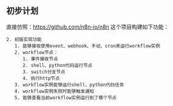 ## 初步计划

直接仿照：https://github.com/n8n-io/n8n 这个项目构建如下功能：

```
2. 初版实现功能
   1. 能够接收使用event、webhook、手动、cron来运行workflow实例
   2. workflow节点：
      1. 事件接收节点
      2. shell、python代码运行节点
      3. switch分支节点
      4. 执行http节点
   3. workflow实例能够运行shell、python代码任务
   4. workflow实例失败时能够触发通知
   5. 能够查看当前workflow实例运行到了哪个节点
```